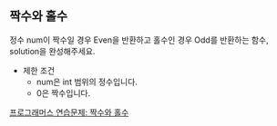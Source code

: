 ## 짝수와 홀수

정수 num이 짝수일 경우 Even을 반환하고 홀수인 경우 Odd를 반환하는 함수, solution을 완성해주세요.

* 제한 조건
  * num은 int 범위의 정수입니다.
  * 0은 짝수입니다.
  
[프로그래머스 연습문제: 짝수와 홀수](https://programmers.co.kr/learn/courses/30/lessons/12937)

